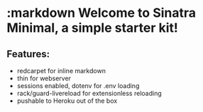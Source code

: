 :markdown
  Welcome to Sinatra Minimal, a simple starter kit!
  ==
  Features:
  --
  - redcarpet for inline markdown
  - thin for webserver
  - sessions enabled, dotenv for .env loading
  - rack/guard-livereload for extensionless reloading
  - pushable to Heroku out of the box
